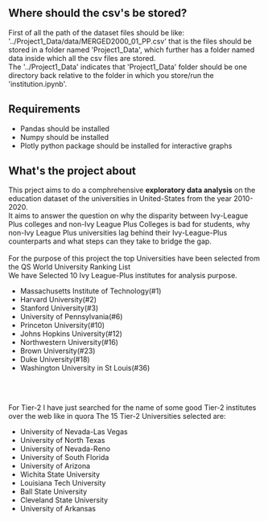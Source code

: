 <h2>Where should the csv's be stored?</h2>
First of all the path of the dataset files should be like:
'../Project1_Data/data/MERGED2000_01_PP.csv'
that is the files should be stored in a folder named 'Project1_Data', which further has a folder named data inside which all the csv files are stored.<br>
The '../Project1_Data' indicates that 'Project1_Data' folder should be one directory back relative to the folder in which you store/run the 'institution.ipynb'.

<h2>Requirements</h2>
<ul>
  <li>Pandas should be installed</li>
  <li>Numpy should be installed</li>
  <li>Plotly python package should be installed for interactive graphs</li>
</ul>

<h2>What's the project about</h2>
This prject aims to do a comphrehensive <b>exploratory data analysis</b> on the education dataset of the universities in United-States from the year 2010-2020.<br>
It aims to answer the question on why the disparity between Ivy-League Plus colleges and non-Ivy League Plus Colleges is bad for students, why non-Ivy League Plus universities lag behind their Ivy-League-Plus counterparts and what steps can they take to bridge the gap.
<br><br>
For the purpose of this project the top Universities have been selected from the QS World University Ranking List<br>
We have Selected 10 Ivy League-Plus institutes for analysis purpose.<br>
<ul>
  <li>Massachusetts Institute of Technology(#1)</li>
  <li>Harvard University(#2)</li>
  <li>Stanford University(#3)</li>
  <li>University of Pennsylvania(#6)</li>
  <li>Princeton University(#10)</li>
  <li>Johns Hopkins University(#12)</li>
  <li>Northwestern University(#16)</li>
  <li>Brown University(#23)</li>
  <li>Duke University(#18)</li>
  <li>Washington University in St Louis(#36)</li>
</ul>
<br><br>

For Tier-2 I have just searched for the name of some good Tier-2 institutes over the web like in quora
The 15 Tier-2 Universities selected are:<br>
<ul>
  <li>University of Nevada-Las Vegas</li>
  <li>University of North Texas</li>
  <li>University of Nevada-Reno</li>
  <li>University of South Florida</li>
  <li>University of Arizona</li>
  <li>Wichita State University</li>
  <li>Louisiana Tech University</li>
  <li>Ball State University</li>
  <li>Cleveland State University</li>
  <li>University of Arkansas</li>
</ul>
